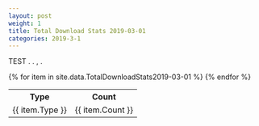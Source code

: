 ```yaml
---
layout: post
weight: 1
title: Total Download Stats 2019-03-01
categories: 2019-3-1
---
```


TEST . . , .
<table>
	<tr>
		<th>Type</th>
		<th>Count</th>
	</tr>
{% for item in site.data.TotalDownloadStats2019-03-01 %}
	<tr>
		<td>{{ item.Type }}</td>
		<td>{{ item.Count }}</td>
	</tr>
                     {% endfor %}
</table>
